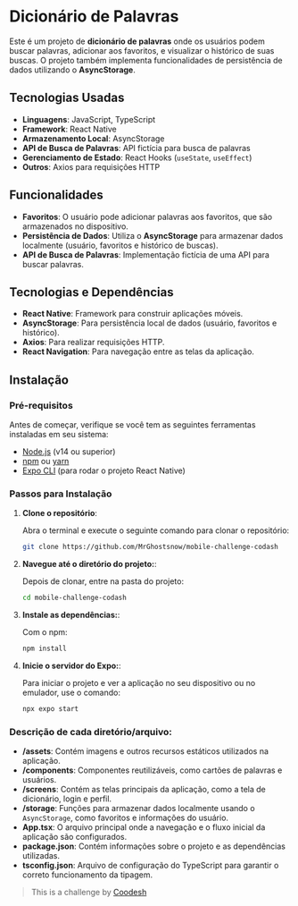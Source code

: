 # Dicionário de Palavras

Este é um projeto de **dicionário de palavras** onde os usuários podem buscar palavras, adicionar aos favoritos, e visualizar o histórico de suas buscas. O projeto também implementa funcionalidades de persistência de dados utilizando o **AsyncStorage**.

## Tecnologias Usadas

- **Linguagens**: JavaScript, TypeScript
- **Framework**: React Native
- **Armazenamento Local**: AsyncStorage
- **API de Busca de Palavras**: API fictícia para busca de palavras
- **Gerenciamento de Estado**: React Hooks (`useState`, `useEffect`)
- **Outros**: Axios para requisições HTTP

## Funcionalidades
- **Favoritos**: O usuário pode adicionar palavras aos favoritos, que são armazenados no dispositivo.
- **Persistência de Dados**: Utiliza o **AsyncStorage** para armazenar dados localmente (usuário, favoritos e histórico de buscas).
- **API de Busca de Palavras**: Implementação fictícia de uma API para buscar palavras.

## Tecnologias e Dependências

- **React Native**: Framework para construir aplicações móveis.
- **AsyncStorage**: Para persistência local de dados (usuário, favoritos e histórico).
- **Axios**: Para realizar requisições HTTP.
- **React Navigation**: Para navegação entre as telas da aplicação.

## Instalação

### Pré-requisitos

Antes de começar, verifique se você tem as seguintes ferramentas instaladas em seu sistema:

- [Node.js](https://nodejs.org/) (v14 ou superior)
- [npm](https://www.npmjs.com/) ou [yarn](https://yarnpkg.com/)
- [Expo CLI](https://docs.expo.dev/get-started/installation/) (para rodar o projeto React Native)

### Passos para Instalação

1. **Clone o repositório**:

   Abra o terminal e execute o seguinte comando para clonar o repositório:

   ```bash
   git clone https://github.com/MrGhostsnow/mobile-challenge-codash
   
2. **Navegue até o diretório do projeto:**:

   Depois de clonar, entre na pasta do projeto:

   ```bash
   cd mobile-challenge-codash

3. **Instale as dependências:**:

   Com o npm:

   ```bash
   npm install

4. **Inicie o servidor do Expo:**:

   Para iniciar o projeto e ver a aplicação no seu dispositivo ou no emulador, use o comando:

   ```bash
   npx expo start

### Descrição de cada diretório/arquivo:

- **/assets**: Contém imagens e outros recursos estáticos utilizados na aplicação.
- **/components**: Componentes reutilizáveis, como cartões de palavras e usuários.
- **/screens**: Contém as telas principais da aplicação, como a tela de dicionário, login e perfil.
- **/storage**: Funções para armazenar dados localmente usando o `AsyncStorage`, como favoritos e informações do usuário.
- **App.tsx**: O arquivo principal onde a navegação e o fluxo inicial da aplicação são configurados.
- **package.json**: Contém informações sobre o projeto e as dependências utilizadas.
- **tsconfig.json**: Arquivo de configuração do TypeScript para garantir o correto funcionamento da tipagem.

>  This is a challenge by [Coodesh](https://coodesh.com/)

